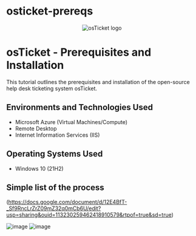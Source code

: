 # osticket-prereqs
<p align="center">
<img src="https://i.imgur.com/Clzj7Xs.png" alt="osTicket logo"/>
</p>

<h1>osTicket - Prerequisites and Installation</h1>
This tutorial outlines the prerequisites and installation of the open-source help desk ticketing system osTicket.<br />

<h2>Environments and Technologies Used</h2>

- Microsoft Azure (Virtual Machines/Compute)
- Remote Desktop
- Internet Information Services (IIS)

<h2>Operating Systems Used </h2>

- Windows 10</b> (21H2)

<h2>Simple list of the process</h2>

(https://docs.google.com/document/d/12E4BfT-_Sf9RncLrZrZ09mZ32q0mCb6U/edit?usp=sharing&ouid=113230259462418910579&rtpof=true&sd=true)


![image](https://github.com/user-attachments/assets/697946e6-eaf5-4366-833e-250217a80a68)
![image](https://github.com/user-attachments/assets/130dd0b6-fcc5-42d6-92f5-efb29297670b)

